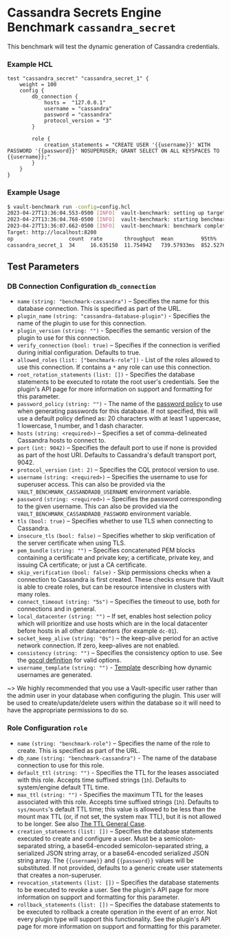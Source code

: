 # Cassandra Secrets Engine Benchmark `cassandra_secret`

This benchmark will test the dynamic generation of Cassandra credentials.

### Example HCL

```hcl
test "cassandra_secret" "cassandra_secret_1" {
    weight = 100
    config {
        db_connection {
            hosts =  "127.0.0.1"
            username = "cassandra"
            password = "cassandra"
            protocol_version = "3"
        }

        role {
            creation_statements = "CREATE USER '{{username}}' WITH PASSWORD '{{password}}' NOSUPERUSER; GRANT SELECT ON ALL KEYSPACES TO {{username}};"
        }
    }
}
```

### Example Usage

```bash
$ vault-benchmark run -config=config.hcl
2023-04-27T13:36:04.553-0500 [INFO]  vault-benchmark: setting up targets
2023-04-27T13:36:04.768-0500 [INFO]  vault-benchmark: starting benchmarks: duration=2s
2023-04-27T13:36:07.662-0500 [INFO]  vault-benchmark: benchmark complete
Target: http://localhost:8200
op                  count  rate       throughput  mean         95th%         99th%      successRatio
cassandra_secret_1  34     16.635150  11.754942   739.57933ms  852.527624ms  859.465ms  100.00%
```

## Test Parameters

### DB Connection Configuration `db_connection`

- `name` `(string: "benchmark-cassandra")` – Specifies the name for this database connection. This is specified as part of the URL.
- `plugin_name` `(string: "cassandra-database-plugin")` - Specifies the name of the plugin to use
  for this connection.
- `plugin_version` `(string: "")` - Specifies the semantic version of the plugin
  to use for this connection.
- `verify_connection` `(bool: true)` – Specifies if the connection is verified
  during initial configuration. Defaults to true.
- `allowed_roles` `(list: ["benchmark-role"])` - List of the roles allowed to use this connection.
  If contains a `*` any role can use this connection.
- `root_rotation_statements` `(list: [])` - Specifies the database statements to be
  executed to rotate the root user's credentials. See the plugin's API page for more
  information on support and formatting for this parameter.
- `password_policy` `(string: "")` - The name of the
  [password policy](https://developer.hashicorp.com/vault/api-docs/secret/databases) to use when generating passwords
  for this database. If not specified, this will use a default policy defined as:
  20 characters with at least 1 uppercase, 1 lowercase, 1 number, and 1 dash character.
- `hosts` `(string: <required>)` – Specifies a set of comma-delineated Cassandra
  hosts to connect to.
- `port` `(int: 9042)` – Specifies the default port to use if none is provided
  as part of the host URI. Defaults to Cassandra's default transport port, 9042.
- `protocol_version` `(int: 2)` – Specifies the CQL protocol version to use.
- `username` `(string: <required>)` – Specifies the username to use for
  superuser access. This can also be provided via the `VAULT_BENCHMARK_CASSANDRADB_USERNAME` environment variable.
- `password` `(string: <required>)` – Specifies the password corresponding to
  the given username. This can also be provided via the `VAULT_BENCHMARK_CASSANDRADB_PASSWORD` environment variable.
- `tls` `(bool: true)` – Specifies whether to use TLS when connecting to
  Cassandra.
- `insecure_tls` `(bool: false)` – Specifies whether to skip verification of the
  server certificate when using TLS.
- `pem_bundle` `(string: "")` – Specifies concatenated PEM blocks containing a certificate and private key; a certificate, private key, and issuing CA certificate; or just a CA certificate.
- `skip_verification` `(bool: false)` - Skip permissions checks when a connection to Cassandra
  is first created. These checks ensure that Vault is able to create roles, but can be resource
  intensive in clusters with many roles.
- `connect_timeout` `(string: "5s")` – Specifies the timeout to use, both for
  connections and in general.
- `local_datacenter` `(string: "")` – If set, enables host selection policy
  which will prioritize and use hosts which are in the local datacenter before
  hosts in all other datacenters (for example `dc-01`).
- `socket_keep_alive` `(string: "0s")` – the keep-alive period for an active
  network connection. If zero, keep-alives are not enabled.
- `consistency` `(string: "")` – Specifies the consistency option to use. See
  the [gocql
  definition](https://github.com/gocql/gocql/blob/master/frame.go#L188) for
  valid options.
- `username_template` `(string: "")` - [Template](https://developer.hashicorp.com/vault/docs/concepts/username-templating) describing how dynamic usernames are generated.

~> We highly recommended that you use a Vault-specific user rather than the admin user
in your database when configuring the plugin. This user will be used to
create/update/delete users within the database so it will need to have the appropriate
permissions to do so.

### Role Configuration `role`

- `name` `(string: "benchmark-role")` – Specifies the name of the role to create. This is specified as part of the URL.
- `db_name` `(string: "benchmark-cassandra")` - The name of the database connection to use for this role.
- `default_ttl` `(string: "")` - Specifies the TTL for the leases
  associated with this role. Accepts time suffixed strings (`1h`). Defaults to system/engine default TTL time.
- `max_ttl` `(string: "")` - Specifies the maximum TTL for the leases
  associated with this role. Accepts time suffixed strings (`1h`). Defaults to `sys/mounts`'s default TTL time; this value is allowed to be less than the mount max TTL (or, if not set, the system max TTL), but it is not allowed to be longer. See also [The TTL General Case](https://developer.hashicorp.com/vault/docs/concepts/tokens#the-general-case).
- `creation_statements` `(list: [])` – Specifies the database
  statements executed to create and configure a user. Must be a
  semicolon-separated string, a base64-encoded semicolon-separated string, a
  serialized JSON string array, or a base64-encoded serialized JSON string
  array. The `{{username}}` and `{{password}}` values will be substituted. If not
  provided, defaults to a generic create user statements that creates a
  non-superuser.
- `revocation_statements` `(list: [])` – Specifies the database statements to
  be executed to revoke a user. See the plugin's API page for more information
  on support and formatting for this parameter.
- `rollback_statements` `(list: [])` – Specifies the database statements to be
  executed to rollback a create operation in the event of an error. Not every
  plugin type will support this functionality. See the plugin's API page for
  more information on support and formatting for this parameter.
